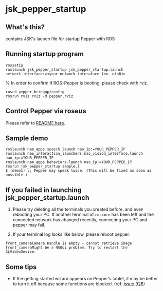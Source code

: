 jsk_pepper_startup
==================

What's this?
------------
contains JSK's launch file for startup Pepper with ROS

Running startup program
-----------------------

```
rossetip
roslaunch jsk_pepper_startup jsk_pepper_startup.launch network_interface:=<your network interaface (ex. eth0)>
```

% In order to confirm if ROS-Pepper is booting, please check with rviz.

```
roscd pepper_bringup/config
rosrun rviz rviz -d pepper.rviz
```

Control Pepper via roseus
-------------------------

Please refer to [README here](https://github.com/jsk-ros-pkg/jsk_robot/tree/master/jsk_naoqi_robot/peppereus).


Sample demo
-----------

```
roslaunch nao_apps speech.launch nao_ip:=YOUR_PEPPER_IP
roslaunch nao_interaction_launchers nao_vision_interface.launch nao_ip:=YOUR_PEPPER_IP
roslaunch nao_apps behaviors.launch nao_ip:=YOUR_PEPPER_IP
rosrun jsk_pepper_startup sample.l
$ (demo1) ;; Pepper may speak twice. (This will be fixed as soon as possible.)
```

If you failed in launching jsk_pepper_startup.launch
----------------------------------------------------

1. Please try deleting all the terminals you created before, and even rebooting your PC.
If another terminal of ```roscore``` has been left and the connected network has changed recently, connecting your PC and pepper may fail.

2. If your terminal log looks like below, please reboot pepper.

```
front_cameraCamera Handle is empty - cannot retrieve image
front_cameraMight be a NAOqi problem. Try to restart the ALVideoDevice.
```

Some tips
---------

- If the getting started wizard appears on Pepper's tablet, it may be better to turn it off because some functions are blocked. (ref: [issue 926](https://github.com/jsk-ros-pkg/jsk_robot/issues/926))